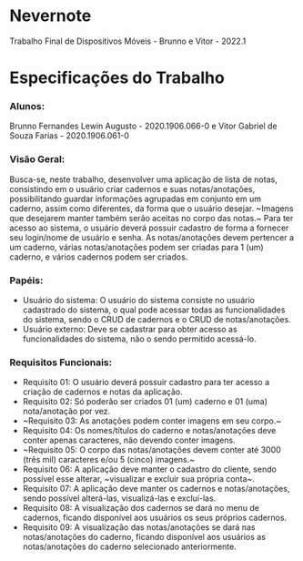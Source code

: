 # Nevernote
Trabalho Final de Dispositivos Móveis - Brunno e Vitor - 2022.1

# Especificações do Trabalho
### Alunos:
Brunno Fernandes Lewin Augusto - 2020.1906.066-0 e Vitor Gabriel de Souza Farias - 2020.1906.061-0

### Visão Geral:
Busca-se, neste trabalho, desenvolver uma aplicação de lista de notas, consistindo em o usuário criar cadernos e suas notas/anotações, possibilitando guardar informações agrupadas em conjunto em um caderno, assim como diferentes, da forma que o usuário desejar. ~Imagens que desejarem manter também serão aceitas no corpo das notas.~ Para ter acesso ao sistema, o usuário deverá possuir cadastro de forma a fornecer seu login/nome de usuário e senha. As notas/anotações devem pertencer a um caderno, várias notas/anotações podem ser criadas para 1 (um) caderno, e vários cadernos podem ser criados.

### Papéis:
 - Usuário do sistema: O usuário do sistema consiste no usuário cadastrado do sistema, o qual pode acessar todas as funcionalidades do sistema, sendo o CRUD de cadernos e o CRUD de notas/anotações.
 - Usuário externo: Deve se cadastrar para obter acesso as funcionalidades do sistema, não o sendo permitido acessá-lo.

### Requisitos Funcionais: 
 - Requisito 01: O usuário deverá possuir cadastro para ter acesso a criação de cadernos e notas da aplicação.
 - Requisito 02: Só poderão ser criados 01 (um) caderno e 01 (uma) nota/anotação por vez.
 - ~Requisito 03: As anotações podem conter imagens em seu corpo.~
 - Requisito 04: Os nomes/títulos do caderno e notas/anotações deve conter apenas caracteres, não devendo conter imagens.
 - ~Requisito 05: O corpo das notas/anotações devem conter até 3000 (três mil) caracteres e/ou 5 (cinco) imagens.~
 - Requisito 06: A aplicação deve manter o cadastro do cliente, sendo possível esse alterar, ~visualizar e excluir sua própria conta~.
 - Requisito 07: A aplicação deve manter os cadernos e notas/anotações, sendo possível alterá-las, visualizá-las e excluí-las.
 - Requisito 08: A visualização dos cadernos se dará no menu de cadernos, ficando disponível aos usuários os seus próprios cadernos.
 - Requisito 09: A visualização das notas/anotações se dará nas notas/anotações do caderno, ficando disponível aos usuários as notas/anotações do caderno selecionado anteriormente.
